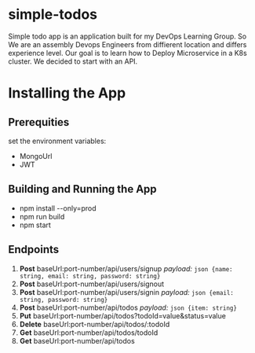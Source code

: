 # simple-todos
Simple todo app is an application built for my DevOps Learning Group. So We are an assembly Devops Engineers from diffierent location and differs experience level. Our goal is to learn how to Deploy Microservice in a K8s cluster. We decided to start with an API.

# Installing the App

## Prerequities

set the environment variables:

- MongoUrl
- JWT

## Building and Running the App

- npm install --only=prod
- npm run build
- npm start


## Endpoints


1. **Post**  baseUrl:port-number/api/users/signup  _payload:_ `json {name: string, email: string, password: string}`
1. **Post**  baseUrl:port-number/api/users/signout
1. **Post**  baseUrl:port-number/api/users/signin  _payload:_ `json {email: string, password: string}`
1. **Post**  baseUrl:port-number/api/todos  _payload:_ `json {item: string}`
1. **Put**   baseUrl:port-number/api/todos?todoId=value&status=value
1. **Delete**  baseUrl:port-number/api/todos/:todoId
1. **Get**   baseUrl:port-number/api/todos/todoId
1. **Get**   baseUrl:port-number/api/todos


